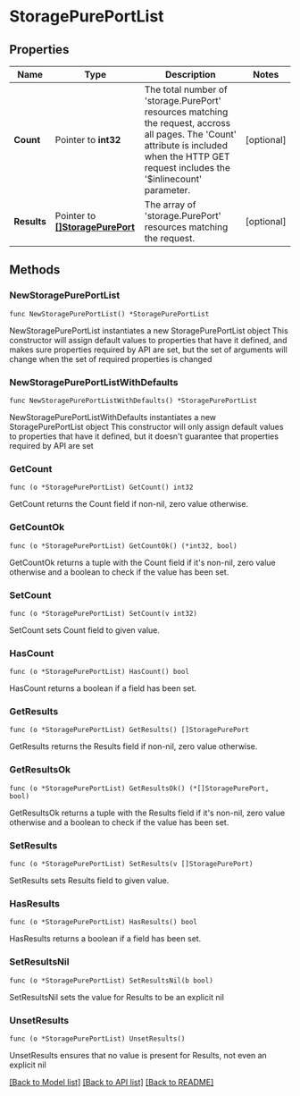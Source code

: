 # StoragePurePortList

## Properties

Name | Type | Description | Notes
------------ | ------------- | ------------- | -------------
**Count** | Pointer to **int32** | The total number of &#39;storage.PurePort&#39; resources matching the request, accross all pages. The &#39;Count&#39; attribute is included when the HTTP GET request includes the &#39;$inlinecount&#39; parameter. | [optional] 
**Results** | Pointer to [**[]StoragePurePort**](StoragePurePort.md) | The array of &#39;storage.PurePort&#39; resources matching the request. | [optional] 

## Methods

### NewStoragePurePortList

`func NewStoragePurePortList() *StoragePurePortList`

NewStoragePurePortList instantiates a new StoragePurePortList object
This constructor will assign default values to properties that have it defined,
and makes sure properties required by API are set, but the set of arguments
will change when the set of required properties is changed

### NewStoragePurePortListWithDefaults

`func NewStoragePurePortListWithDefaults() *StoragePurePortList`

NewStoragePurePortListWithDefaults instantiates a new StoragePurePortList object
This constructor will only assign default values to properties that have it defined,
but it doesn't guarantee that properties required by API are set

### GetCount

`func (o *StoragePurePortList) GetCount() int32`

GetCount returns the Count field if non-nil, zero value otherwise.

### GetCountOk

`func (o *StoragePurePortList) GetCountOk() (*int32, bool)`

GetCountOk returns a tuple with the Count field if it's non-nil, zero value otherwise
and a boolean to check if the value has been set.

### SetCount

`func (o *StoragePurePortList) SetCount(v int32)`

SetCount sets Count field to given value.

### HasCount

`func (o *StoragePurePortList) HasCount() bool`

HasCount returns a boolean if a field has been set.

### GetResults

`func (o *StoragePurePortList) GetResults() []StoragePurePort`

GetResults returns the Results field if non-nil, zero value otherwise.

### GetResultsOk

`func (o *StoragePurePortList) GetResultsOk() (*[]StoragePurePort, bool)`

GetResultsOk returns a tuple with the Results field if it's non-nil, zero value otherwise
and a boolean to check if the value has been set.

### SetResults

`func (o *StoragePurePortList) SetResults(v []StoragePurePort)`

SetResults sets Results field to given value.

### HasResults

`func (o *StoragePurePortList) HasResults() bool`

HasResults returns a boolean if a field has been set.

### SetResultsNil

`func (o *StoragePurePortList) SetResultsNil(b bool)`

 SetResultsNil sets the value for Results to be an explicit nil

### UnsetResults
`func (o *StoragePurePortList) UnsetResults()`

UnsetResults ensures that no value is present for Results, not even an explicit nil

[[Back to Model list]](../README.md#documentation-for-models) [[Back to API list]](../README.md#documentation-for-api-endpoints) [[Back to README]](../README.md)


